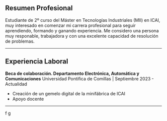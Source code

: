 ## Resumen Profesional
Estudiante de 2º curso del Máster en Tecnologías Industriales (MII) en ICAI, muy interesado en comenzar mi carrera profesional para seguir aprendiendo, formando y ganando experiencia. Me considero una persona muy responable, trabajadora y con una excelente capacidad de resolución de problemas. 
___
## Experiencia Laboral
**Beca de colaboración. Departamento Electrónica, Automática y Comunicaciones**
Universidad Pontifica de Comillas | Septiembre 2023 - Actualidad
- Creación de un gemelo digital de la minifábrica de ICAI
- Apoyo docente
___
f
g
